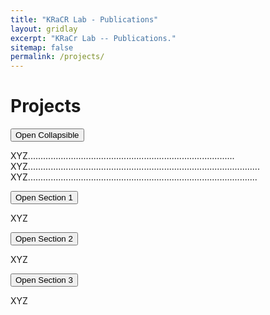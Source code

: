 ```yaml
---
title: "KRaCR Lab - Publications"
layout: gridlay
excerpt: "KRaCr Lab -- Publications."
sitemap: false
permalink: /projects/
---
```


# Projects






<button class="collapsible" id="1">Open Collapsible</button>
<div class="content">
  <p>XYZ..................................................................................
XYZ............................................................................................
XYZ...........................................................................................</p>
</div>


<button class="collapsible">Open Section 1</button>
<div class="content">
  <p>XYZ</p>
</div>

<button class="collapsible">Open Section 2</button>
<div class="content">
  <p>XYZ</p>
</div>

<button class="collapsible">Open Section 3</button>
<div class="content">
 <p>XYZ</p>
</div>

<script>
var coll = document.getElementsByClassName("collapsible");
var i;

for (i = 0; i < coll.length; i++) {
  coll[i].addEventListener("click", function() {
    this.classList.toggle("active");
    var content = this.nextElementSibling;
    if (content.style.maxHeight){
      content.style.maxHeight = null;
    } else {
      content.style.maxHeight = content.scrollHeight + "px";
    } 
  });
}
</script>

</body>
</html>

